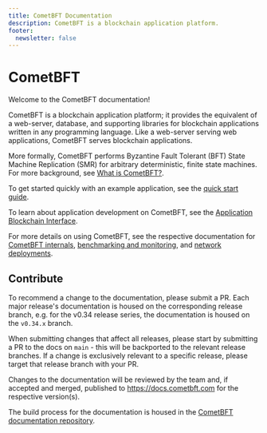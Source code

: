 ```yaml
---
title: CometBFT Documentation
description: CometBFT is a blockchain application platform.
footer:
  newsletter: false
---
```


# CometBFT

Welcome to the CometBFT documentation!

CometBFT is a blockchain application platform; it provides the equivalent
of a web-server, database, and supporting libraries for blockchain applications
written in any programming language. Like a web-server serving web applications,
CometBFT serves blockchain applications.

More formally, CometBFT performs Byzantine Fault Tolerant (BFT)
State Machine Replication (SMR) for arbitrary deterministic, finite state machines.
For more background, see [What is CometBFT?](introduction/what-is-cometbft.md).

To get started quickly with an example application, see the [quick start
guide](introduction/quick-start.md).

To learn about application development on CometBFT, see the [Application Blockchain Interface](https://github.com/cometbft/cometbft/tree/v0.34.x/spec/abci).

For more details on using CometBFT, see the respective documentation for
[CometBFT internals](core/), [benchmarking and monitoring](tools/), and [network deployments](networks/).

## Contribute

To recommend a change to the documentation, please submit a PR. Each major
release's documentation is housed on the corresponding release branch, e.g. for
the v0.34 release series, the documentation is housed on the `v0.34.x` branch.

When submitting changes that affect all releases, please start by submitting a
PR to the docs on `main` - this will be backported to the relevant release
branches. If a change is exclusively relevant to a specific release, please
target that release branch with your PR.

Changes to the documentation will be reviewed by the team and, if accepted and
merged, published to <https://docs.cometbft.com> for the respective version(s).

The build process for the documentation is housed in the [CometBFT documentation
repository](https://github.com/cometbft/cometbft-docs).
